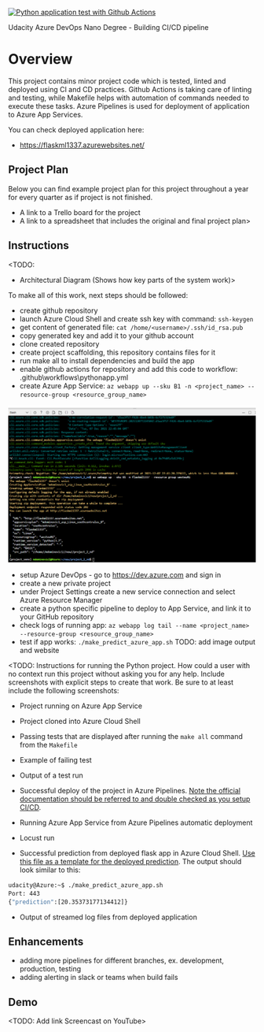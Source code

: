 [![Python application test with Github Actions](https://github.com/mdominovic/project_2_nd/actions/workflows/pythonapp.yml/badge.svg?branch=master)](https://github.com/mdominovic/project_2_nd/actions/workflows/pythonapp.yml)

Udacity Azure DevOps Nano Degree - Building CI/CD pipeline


# Overview

This project contains minor project code which is tested, linted and deployed using CI and CD practices.
Github Actions is taking care of linting and testing, while Makefile helps with automation of commands needed to execute these tasks.
Azure Pipelines is used for deployment of application to Azure App Services.

You can check deployed application here:
 * https://flaskml1337.azurewebsites.net/



## Project Plan
Below you can find example project plan for this project throughout a year for every quarter as if project is not finished.

* A link to a Trello board for the project
* A link to a spreadsheet that includes the original and final project plan>

## Instructions

<TODO:
* Architectural Diagram (Shows how key parts of the system work)>

To make all of this work, next steps should be followed:
 * create github repository
 * launch Azure Cloud Shell and create ssh key with command: `ssh-keygen`
 * get content of generated file: `cat /home/<username>/.ssh/id_rsa.pub`
 * copy generated key and add it to your github account
 * clone created repository
 * create project scaffolding, this repository contains files for it
 * run make all to install dependencies and build the app
 * enable github actions for repository and add this code to workflow: .github\workflows\pythonapp.yml
 * create Azure App Service: `az webapp up --sku B1 -n <project_name> --resource-group <resource_group_name>`

 ![created_azure_app_service](screenshots\create_azure_app_service_ss1.PNG)

 * setup Azure DevOps - go to https://dev.azure.com and sign in
 * create a new private project
 * under Project Settings create a new service connection and select Azure Resource Manager
 * create a  python specific pipeline to deploy to App Service, and link it to your GitHub repository
 * check logs of running app: `az webapp log tail --name <project_name> --resource-group <resource_group_name>`
 * test if app works: `./make_predict_azure_app.sh`
 TODO: add image output and website


<TODO:  Instructions for running the Python project.  How could a user with no context run this project without asking you for any help.  Include screenshots with explicit steps to create that work. Be sure to at least include the following screenshots:


* Project running on Azure App Service

* Project cloned into Azure Cloud Shell

* Passing tests that are displayed after running the `make all` command from the `Makefile`

* Example of failing test

* Output of a test run

* Successful deploy of the project in Azure Pipelines.  [Note the official documentation should be referred to and double checked as you setup CI/CD](https://docs.microsoft.com/en-us/azure/devops/pipelines/ecosystems/python-webapp?view=azure-devops).

* Running Azure App Service from Azure Pipelines automatic deployment

* Locust run

* Successful prediction from deployed flask app in Azure Cloud Shell.  [Use this file as a template for the deployed prediction](https://github.com/udacity/nd082-Azure-Cloud-DevOps-Starter-Code/blob/master/C2-AgileDevelopmentwithAzure/project/starter_files/flask-sklearn/make_predict_azure_app.sh).
The output should look similar to this:

```bash
udacity@Azure:~$ ./make_predict_azure_app.sh
Port: 443
{"prediction":[20.35373177134412]}
```

* Output of streamed log files from deployed application

> 

## Enhancements

* adding more pipelines for different branches, ex. development, production, testing
* adding alerting in slack or teams when build fails

## Demo 

<TODO: Add link Screencast on YouTube>


